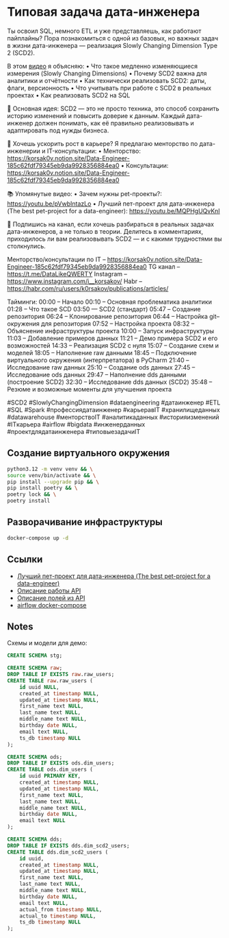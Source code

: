 # Типовая задача дата-инженера

Ты освоил SQL, немного ETL и уже представляешь, как работают пайплайны? Пора познакомиться с одной из базовых, но важных
задач в жизни дата-инженера — реализация Slowly Changing Dimension Type 2 (SCD2).

В этом [видео](https://youtu.be/Q65vYLlEDQQ) я объясняю:
• Что такое медленно изменяющиеся измерения (Slowly Changing Dimensions)
• Почему SCD2 важна для аналитики и отчётности
• Как технически реализовать SCD2: даты, флаги, версионность
• Что учитывать при работе с SCD2 в реальных проектах
• Как реализовать SCD2 на SQL

📌 Основная идея: SCD2 — это не просто техника, это способ сохранить историю изменений и повысить доверие к данным.
Каждый дата-инженер должен понимать, как её правильно реализовывать и адаптировать под нужды бизнеса.

💼 Хочешь ускорить рост в карьере? Я предлагаю менторство по дата-инженерии и IT-консультации:
• Менторство: https://korsak0v.notion.site/Data-Engineer-185c62fdf79345eb9da9928356884ea0
• Консультации: https://korsak0v.notion.site/Data-Engineer-185c62fdf79345eb9da9928356884ea0

📚 Упомянутые видео:
• Зачем нужны pet-проекты?: https://youtu.be/pVwbIntazLo
• Лучший пет-проект для дата-инженера (The best pet-project for a data-engineer): https://youtu.be/MQPHgUQvKnI

🔔 Подпишись на канал, если хочешь разбираться в реальных задачах дата-инженеров, а не только в теории. Делитесь в
комментариях, приходилось ли вам реализовывать SCD2 — и с какими трудностями вы столкнулись.

Менторство/консультации по IT – https://korsak0v.notion.site/Data-Engineer-185c62fdf79345eb9da9928356884ea0
TG канал – https://t.me/DataLikeQWERTY
Instagram – https://www.instagram.com/i__korsakov/
Habr – https://habr.com/ru/users/k0rsakov/publications/articles/

Тайминги:
00:00 – Начало
00:10 – Основная проблематика аналитики
01:28 – Что такое SCD
03:50 — SCD2 (стандарт)
05:47 – Создание репозитория
06:24 – Клонирование репозитория
06:44 – Настройка git–окружения для репозитория
07:52 – Настройка проекта
08:32 – Объяснение инфраструктуры проекта
10:00 – Запуск инфраструктуры
11:03 – Добавление примеров данных
11:21 – Демо примера SCD2 и его возможностей
14:33 – Реализация SCD2 с нуля
15:07 – Создание схем и моделей
18:05 – Наполнение raw данными
18:45 – Подключение виртуального окружения (интерпретатора) в PyCharm
21:40 – Исследование raw данных
25:10 – Создание ods данных
27:45 – Исследование ods данных
29:47 – Наполнение dds данными (построение SCD2)
32:30 – Исследование dds данных (SCD2)
35:48 – Резюме и возможные моменты для улучшения проекта

#SCD2 #SlowlyChangingDimension #dataengineering #датаинженер #ETL #SQL #Spark #профессиядатаинженер #карьеравIT
#хранилищеданных #datawarehouse #менторствоIT #аналитикаданных #историяизменений #ITкарьера #airflow #bigdata
#инженерданных #проектдлядатаинженера #типовыезадачиIT

## Создание виртуального окружения

```bash
python3.12 -m venv venv && \
source venv/bin/activate && \
pip install --upgrade pip && \
pip install poetry && \
poetry lock && \
poetry install
```

## Разворачивание инфраструктуры

```bash
docker-compose up -d
```

## Ссылки

- [Лучший пет-проект для дата-инженера (The best pet-project for a data-engineer)](https://youtu.be/MQPHgUQvKnI)
- [Описание работы API](https://earthquake.usgs.gov/fdsnws/event/1/#methods)
- [Описание полей из API](https://earthquake.usgs.gov/data/comcat/index.php)
- [airflow docker-compose](https://airflow.apache.org/docs/apache-airflow/2.10.5/docker-compose.yaml)

## Notes

Схемы и модели для демо:

```sql
CREATE SCHEMA stg;

CREATE SCHEMA raw;
DROP TABLE IF EXISTS raw.raw_users;
CREATE TABLE raw.raw_users (
	id uuid NULL,
	created_at timestamp NULL,
	updated_at timestamp NULL,
	first_name text NULL,
	last_name text NULL,
	middle_name text NULL,
	birthday date NULL,
	email text NULL,
	ts_db timestamp NULL
);

CREATE SCHEMA ods;
DROP TABLE IF EXISTS ods.dim_users;
CREATE TABLE ods.dim_users (
	id uuid PRIMARY KEY,
	created_at timestamp NULL,
	updated_at timestamp NULL,
	first_name text NULL,
	last_name text NULL,
	middle_name text NULL,
	birthday date NULL,
	email text NULL
);

CREATE SCHEMA dds;
DROP TABLE IF EXISTS dds.dim_scd2_users;
CREATE TABLE dds.dim_scd2_users (
	id uuid,
	created_at timestamp NULL,
	updated_at timestamp NULL,
	first_name text NULL,
	last_name text NULL,
	middle_name text NULL,
	birthday date NULL,
	email text NULL,
	actual_from timestamp NULL,
	actual_to timestamp NULL,
	ts_db timestamp NULL
);
```
